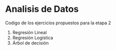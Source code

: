 # Analisis de Datos
 
Codigo de los ejercicios propuestos para la etapa 2
1. Regresión Lineal 
2. Regresión Logística
3. Árbol de decisión
